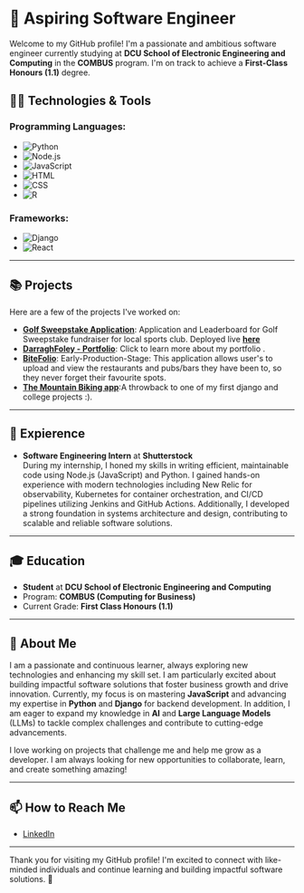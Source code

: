 # 🌟 Aspiring Software Engineer

Welcome to my GitHub profile! I'm a passionate and ambitious software engineer currently studying at **DCU School of Electronic Engineering and Computing** in the **COMBUS** program. I'm on track to achieve a **First-Class Honours (1.1)** degree. 

## 🧑‍💻 Technologies & Tools

### Programming Languages:
- ![Python](https://img.shields.io/badge/Python-3776AB?style=for-the-badge&logo=python&logoColor=white&logoWidth=30)
- ![Node.js](https://img.shields.io/badge/Node.js-339933?style=for-the-badge&logo=nodedotjs&logoColor=white&logoWidth=30)
- ![JavaScript](https://img.shields.io/badge/JavaScript-F7DF1E?style=for-the-badge&logo=javascript&logoColor=black&logoWidth=30)
- ![HTML](https://img.shields.io/badge/HTML5-E34F26?style=for-the-badge&logo=html5&logoColor=white&logoWidth=30)
- ![CSS](https://img.shields.io/badge/CSS3-1572B6?style=for-the-badge&logo=css3&logoColor=white&logoWidth=30)
- ![R](https://img.shields.io/badge/R-276DC3?style=for-the-badge&logo=r&logoColor=white&logoWidth=30)

### Frameworks:
- ![Django](https://img.shields.io/badge/Django-092D43?style=for-the-badge&logo=django&logoColor=white&logoWidth=30)
- ![React](https://img.shields.io/badge/React-61DAFB?style=for-the-badge&logo=react&logoColor=black&logoWidth=30)

---

## 📚 Projects

Here are a few of the projects I've worked on:

- **[Golf Sweepstake Application](https://github.com/foleyd2002/golf_sweepstake_fundraiser)**: Application and Leaderboard for Golf Sweepstake fundraiser for local sports club. Deployed live **[here](https://golfsweepstakefundraiser-production.up.railway.app/sweepstake/leaderboard/)** 
- **[DarraghFoley - Portfolio](https://github.com/foleyd2002/Portfolio)**: Click to learn more about my portfolio .
- **[BiteFolio](https://github.com/foleyd2002/BiteFolio)**: Early-Production-Stage: This application allows user's to upload and view the restaurants and pubs/bars they have been to, so they never forget their favourite spots.
- **[The Mountain Biking app](https://github.com/foleyd2002/Mountain_biking_project)**:A throwback to one of my first django and college projects :).

---

##  💼  Expierence
- **Software Engineering Intern** at **Shutterstock**<br>
  During my internship, I honed my skills in writing efficient, maintainable code using Node.js (JavaScript) and Python. I gained hands-on experience with modern technologies including New Relic for observability, Kubernetes for container orchestration, and CI/CD pipelines utilizing Jenkins and GitHub Actions. Additionally, I developed a strong foundation in systems architecture and design, contributing to scalable and reliable software solutions.
---

## 🎓 Education
- **Student** at **DCU School of Electronic Engineering and Computing**
- Program: **COMBUS (Computing for Business)**
- Current Grade: **First Class Honours (1.1)**

---

## 🚀 About Me
I am a passionate and continuous learner, always exploring new technologies and enhancing my skill set. I am particularly excited about building impactful software solutions that foster business growth and drive innovation. Currently, my focus is on mastering **JavaScript** and advancing my expertise in **Python** and **Django** for backend development. In addition, I am eager to expand my knowledge in **AI** and **Large Language Models** (LLMs) to tackle complex challenges and contribute to cutting-edge advancements.

I love working on projects that challenge me and help me grow as a developer. I am always looking for new opportunities to collaborate, learn, and create something amazing!

---

## 📫 How to Reach Me

- [LinkedIn](https://www.linkedin.com/in/darragh-foley-145820239/)

---

Thank you for visiting my GitHub profile! I'm excited to connect with like-minded individuals and continue learning and building impactful software solutions. 🚀

